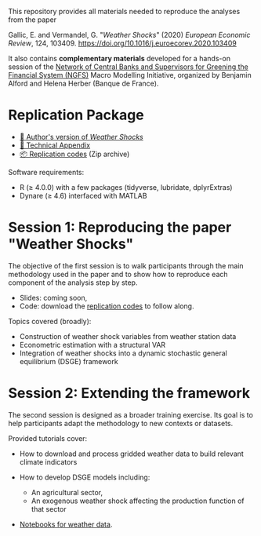 This repository provides all materials needed to reproduce the analyses from the paper

Gallic, E. and Vermandel, G. "*Weather Shocks*" (2020)
_European Economic Review_, 124, 103409.
<https://doi.org/10.1016/j.euroecorev.2020.103409>

It also contains **complementary materials** developed for a hands-on session of the
[Network of Central Banks and Supervisors for Greening the Financial System (NGFS)](https://www.ngfs.net/en)
Macro Modelling Initiative, organized by Benjamin Alford and Helena Herber 
(Banque de France).


# Replication Package

- [📕 Author's version of _Weather Shocks_](paper/Gallic_Vermandel-Weather_Shocks_2020.pdf)
- [📝 Technical Appendix](paper/Technical-Appendix.pdf)
- [📦 Replication codes](paper/codes_weather_shocks.zip) (Zip archive)

Software requirements:

- R (≥ 4.0.0) with a few packages (tidyverse, lubridate, dplyrExtras)
- Dynare (≥ 4.6) interfaced with MATLAB

# Session 1: Reproducing the paper "Weather Shocks"

The objective of the first session is to walk participants through the main 
methodology used in the paper and to show how to reproduce each component of the 
analysis step by step.

- Slides: coming soon,
- Code: download the [replication codes](paper/codes_weather_shocks.zip) to
  follow along.

Topics covered (broadly):

- Construction of weather shock variables from weather station data
- Econometric estimation with a structural VAR
- Integration of weather shocks into a dynamic stochastic general equilibrium 
  (DSGE) framework

# Session 2: Extending the framework

The second session is designed as a broader training exercise.
Its goal is to help participants adapt the methodology to new contexts or datasets.

Provided tutorials cover:

- How to download and process gridded weather data to build relevant climate indicators
- How to develop DSGE models including:

  - An agricultural sector,
  - An exogenous weather shock affecting the production function of that sector

- [Notebooks for weather data](https://3wen.github.io/weathershocks).
